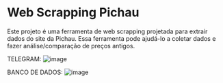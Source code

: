 # Web Scrapping Pichau

Este projeto é uma ferramenta de web scrapping projetada para extrair dados do site da Pichau. Essa ferramenta pode ajudá-lo a coletar dados e fazer análise/comparação de preços antigos.

TELEGRAM:
![image](https://github.com/ceborba/scraping-pichau/assets/149452049/faa60c2d-ad2e-4d31-b7bf-03bcd5ba07b2)

BANCO DE DADOS:
![image](https://github.com/ceborba/scraping-pichau/assets/149452049/15f6ea61-f491-44b5-affa-2727d1b82dc9)

